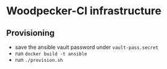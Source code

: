 # Woodpecker-CI infrastructure

## Provisioning

- save the ansible vault password under `vault-pass.secret`
- run `docker build -t ansible`
- run `./provision.sh`